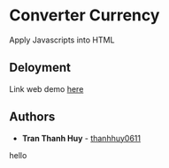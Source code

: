 # Converter Currency

Apply Javascripts into HTML

## Deloyment

Link web demo [here](https://agitated-roentgen-062d2a.netlify.com/)

## Authors

* **Tran Thanh Huy** -  [thanhhuy0611](https://github.com/thanhhuy0611)

hello
